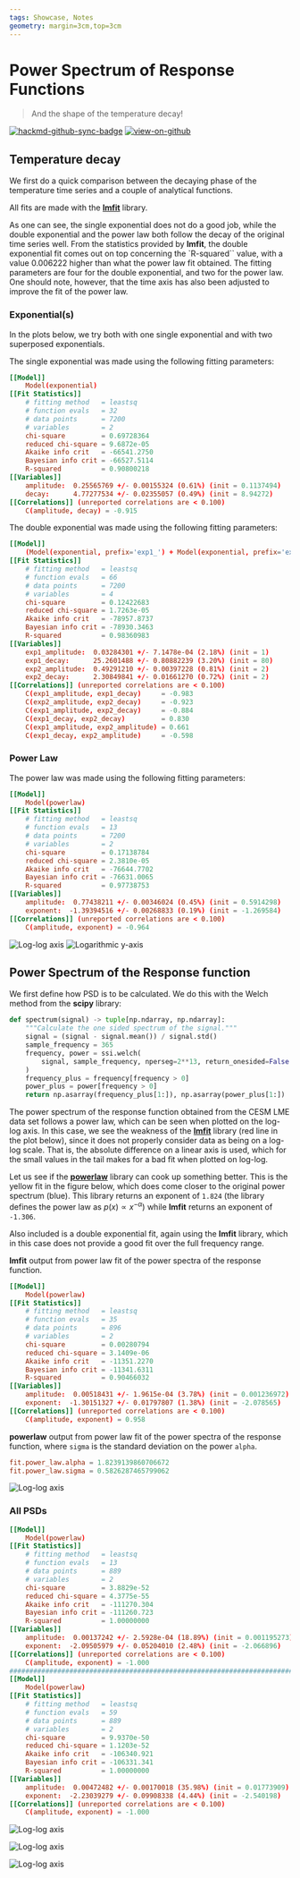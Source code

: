 ```yaml
---
tags: Showcase, Notes
geometry: margin=3cm,top=3cm
---
```


# Power Spectrum of Response Functions

> And the shape of the temperature decay!

[![hackmd-github-sync-badge](https://hackmd.io/j4L-EIhRQqGdl5KmiIZ-_w/badge)](https://hackmd.io/@engeir/SyCB0N-_i)
[![view-on-github](https://img.shields.io/badge/View%20on-GitHub-yellowgreen)](https://github.com/engeir/hack-md-notes/blob/main/power-spectrum.md)

## Temperature decay

We first do a quick comparison between the decaying phase of the temperature time
series and a couple of analytical functions.

All fits are made with the [**lmfit**](https://lmfit.github.io/lmfit-py/) library.

As one can see, the single exponential does not do a good job, while the double
exponential and the power law both follow the decay of the original time series well.
From the statistics provided by **lmfit**, the double exponential fit comes out on top
concerning the `R-squared`` value, with a value $0.006222$ higher than what the power
law fit obtained. The fitting parameters are four for the double exponential, and two
for the power law. One should note, however, that the time axis has also been adjusted
to improve the fit of the power law.

### Exponential(s)

In the plots below, we try both with one single exponential and with two superposed
exponentials.

The single exponential was made using the following fitting parameters:

```toml
[[Model]]
    Model(exponential)
[[Fit Statistics]]
    # fitting method   = leastsq
    # function evals   = 32
    # data points      = 7200
    # variables        = 2
    chi-square         = 0.69728364
    reduced chi-square = 9.6872e-05
    Akaike info crit   = -66541.2750
    Bayesian info crit = -66527.5114
    R-squared          = 0.90800218
[[Variables]]
    amplitude:  0.25565769 +/- 0.00155324 (0.61%) (init = 0.1137494)
    decay:      4.77277534 +/- 0.02355057 (0.49%) (init = 8.94272)
[[Correlations]] (unreported correlations are < 0.100)
    C(amplitude, decay) = -0.915
```

The double exponential was made using the following fitting parameters:

```toml
[[Model]]
    (Model(exponential, prefix='exp1_') + Model(exponential, prefix='exp2_'))
[[Fit Statistics]]
    # fitting method   = leastsq
    # function evals   = 66
    # data points      = 7200
    # variables        = 4
    chi-square         = 0.12422683
    reduced chi-square = 1.7263e-05
    Akaike info crit   = -78957.8737
    Bayesian info crit = -78930.3463
    R-squared          = 0.98360983
[[Variables]]
    exp1_amplitude:  0.03284301 +/- 7.1478e-04 (2.18%) (init = 1)
    exp1_decay:      25.2601488 +/- 0.80882239 (3.20%) (init = 80)
    exp2_amplitude:  0.49291210 +/- 0.00397228 (0.81%) (init = 2)
    exp2_decay:      2.30849841 +/- 0.01661270 (0.72%) (init = 2)
[[Correlations]] (unreported correlations are < 0.100)
    C(exp1_amplitude, exp1_decay)     = -0.983
    C(exp2_amplitude, exp2_decay)     = -0.923
    C(exp1_amplitude, exp2_decay)     = -0.884
    C(exp1_decay, exp2_decay)         = 0.830
    C(exp1_amplitude, exp2_amplitude) = 0.661
    C(exp1_decay, exp2_amplitude)     = -0.598
```

### Power Law

The power law was made using the following fitting parameters:

```toml
[[Model]]
    Model(powerlaw)
[[Fit Statistics]]
    # fitting method   = leastsq
    # function evals   = 13
    # data points      = 7200
    # variables        = 2
    chi-square         = 0.17138784
    reduced chi-square = 2.3810e-05
    Akaike info crit   = -76644.7702
    Bayesian info crit = -76631.0065
    R-squared          = 0.97738753
[[Variables]]
    amplitude:  0.77438211 +/- 0.00346024 (0.45%) (init = 0.5914298)
    exponent:  -1.39394516 +/- 0.00268833 (0.19%) (init = -1.269584)
[[Correlations]] (unreported correlations are < 0.100)
    C(amplitude, exponent) = -0.964
```

![Log-log
axis](https://raw.githubusercontent.com/engeir/hack-md-notes/5c18d59d54162b51f663da287d065a095813e90f/assets/pic/deconv-power-spectrum/loglog.png
"Log-log axis")
![Logarithmic
y-axis](https://raw.githubusercontent.com/engeir/hack-md-notes/5c18d59d54162b51f663da287d065a095813e90f/assets/pic/deconv-power-spectrum/semilogy.png
"Logarithmic y-axis")

## Power Spectrum of the Response function

We first define how PSD is to be calculated. We do this with the Welch method from the
**scipy** library:

```python
def spectrum(signal) -> tuple[np.ndarray, np.ndarray]:
    """Calculate the one sided spectrum of the signal."""
    signal = (signal - signal.mean()) / signal.std()
    sample_frequency = 365
    frequency, power = ssi.welch(
        signal, sample_frequency, nperseg=2**13, return_onesided=False
    )
    frequency_plus = frequency[frequency > 0]
    power_plus = power[frequency > 0]
    return np.asarray(frequency_plus[1:]), np.asarray(power_plus[1:])
```

The power spectrum of the response function obtained from the CESM LME data set follows
a power law, which can be seen when plotted on the log-log axis. In this case, we see
the weakness of the [**lmfit**](https://lmfit.github.io/lmfit-py/) library (red line in
the plot below), since it does not properly consider data as being on a log-log scale.
That is, the absolute difference on a linear axis is used, which for the small values in
the tail makes for a bad fit when plotted on log-log.

Let us see if the [**powerlaw**](https://github.com/jeffalstott/powerlaw) library can
cook up something better. This is the yellow fit in the figure below, which does come
closer to the original power spectrum (blue). This library returns an exponent of
`1.824` (the library defines the power law as $p(x)\propto x^{-\alpha}$) while **lmfit**
returns an exponent of `-1.306`.

Also included is a double exponential fit, again using the **lmfit** library, which in
this case does not provide a good fit over the full frequency range.

**lmfit** output from power law fit of the power spectra of the response function.

```toml
[[Model]]
    Model(powerlaw)
[[Fit Statistics]]
    # fitting method   = leastsq
    # function evals   = 35
    # data points      = 896
    # variables        = 2
    chi-square         = 0.00280794
    reduced chi-square = 3.1409e-06
    Akaike info crit   = -11351.2270
    Bayesian info crit = -11341.6311
    R-squared          = 0.90466032
[[Variables]]
    amplitude:  0.00518431 +/- 1.9615e-04 (3.78%) (init = 0.001236972)
    exponent:  -1.30151327 +/- 0.01797807 (1.38%) (init = -2.078565)
[[Correlations]] (unreported correlations are < 0.100)
    C(amplitude, exponent) = 0.958
```

**powerlaw** output from power law fit of the power spectra of the response function,
where `sigma` is the standard deviation on the power `alpha`.

```toml
fit.power_law.alpha = 1.8239139860706672
fit.power_law.sigma = 0.5826287465799062
```

![Log-log
axis](https://raw.githubusercontent.com/engeir/hack-md-notes/50bb4f5fbdafa6ac5b37facd39610756a802eb85/assets/pic/deconv-power-spectrum/loglog-newest.png
"Log-log axis")

### All PSDs

```toml
[[Model]]
    Model(powerlaw)
[[Fit Statistics]]
    # fitting method   = leastsq
    # function evals   = 13
    # data points      = 889
    # variables        = 2
    chi-square         = 3.8829e-52
    reduced chi-square = 4.3775e-55
    Akaike info crit   = -111270.304
    Bayesian info crit = -111260.723
    R-squared          = 1.00000000
[[Variables]]
    amplitude:  0.00137242 +/- 2.5928e-04 (18.89%) (init = 0.001195273)
    exponent:  -2.09505979 +/- 0.05204010 (2.48%) (init = -2.066896)
[[Correlations]] (unreported correlations are < 0.100)
    C(amplitude, exponent) = -1.000
#######################################################################
[[Model]]
    Model(powerlaw)
[[Fit Statistics]]
    # fitting method   = leastsq
    # function evals   = 59
    # data points      = 889
    # variables        = 2
    chi-square         = 9.9370e-50
    reduced chi-square = 1.1203e-52
    Akaike info crit   = -106340.921
    Bayesian info crit = -106331.341
    R-squared          = 1.00000000
[[Variables]]
    amplitude:  0.00472482 +/- 0.00170018 (35.98%) (init = 0.01773909)
    exponent:  -2.23039279 +/- 0.09908338 (4.44%) (init = -2.540198)
[[Correlations]] (unreported correlations are < 0.100)
    C(amplitude, exponent) = -1.000
```

![Log-log
axis](https://raw.githubusercontent.com/engeir/hack-md-notes/c205d5901f991cde5a0715d7560cb39ae2cd4aca/assets/pic/deconv-power-spectrum/loglog-all-new2.png
"Log-log axis")

![Log-log
axis](https://raw.githubusercontent.com/engeir/hack-md-notes/c205d5901f991cde5a0715d7560cb39ae2cd4aca/assets/pic/deconv-power-spectrum/loglog-all-newest.png
"Log-log axis")

![Log-log
axis](https://raw.githubusercontent.com/engeir/hack-md-notes/7e5596ba082e8c7031ee9c80fd4a5c0df3e50700/assets/pic/deconv-power-spectrum/loglog-newest_new2.png
"Log-log axis")
